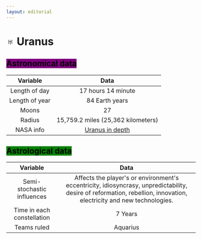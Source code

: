 ```yaml
---
layout: editorial
---
```


# ♅ Uranus

## <mark style="background-color:purple;">Astronomical data</mark>

|    Variable    |                                   Data                                   |
| :------------: | :----------------------------------------------------------------------: |
|  Length of day |                            17 hours 14 minute                            |
| Length of year |                              84 Earth years                              |
|      Moons     |                                    27                                    |
|     Radius     |                    15,759.2 miles (25,362 kilometers)                    |
|    NASA info   | [Uranus in depth](https://solarsystem.nasa.gov/planets/uranus/in-depth/) |



## <mark style="background-color:green;">Astrological data</mark>

|          Variable          |                                                                                 Data                                                                                 |
| :------------------------: | :------------------------------------------------------------------------------------------------------------------------------------------------------------------: |
| Semi-stochastic influences | Affects the player's or environment's eccentricity, idiosyncrasy, unpredictability, desire of reformation, rebellion, innovation, electricity and  new technologies. |
| Time in each constellation |                                                                                7 Years                                                                               |
|         Teams ruled        |                                                                               Aquarius                                                                               |

